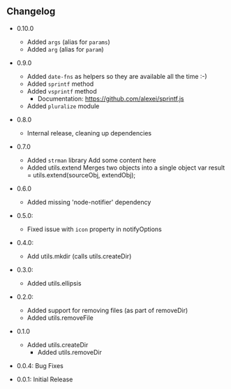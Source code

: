 ## Changelog
	
- 0.10.0
  - Added `args` (alias for `params`)
  - Added `arg` (alias for `param`)

- 0.9.0 
  - Added `date-fns` as helpers so they are available all the time :-)
  - Added `sprintf` method
  - Added `vsprintf` method
    - Documentation:  https://github.com/alexei/sprintf.js
  - Added `pluralize` module

- 0.8.0 
  - Internal release, cleaning up dependencies
  
- 0.7.0
  - Added `strman` library
    Add some content here
  - Added utils.extend
    Merges two objects into a single object
    var result = utils.extend(sourceObj, extendObj);

- 0.6.0
  - Added missing 'node-notifier' dependency
  
- 0.5.0:
  - Fixed issue with `icon` property in notifyOptions
  
- 0.4.0:
  - Add utils.mkdir (calls utils.createDir)
- 0.3.0:
  - Added utils.ellipsis
	
- 0.2.0:
  - Added support for removing files (as part of removeDir)
  - Added utils.removeFile
	
- 0.1.0
  - Added utils.createDir
	- Added utils.removeDir
	
- 0.0.4: Bug Fixes	
- 0.0.1: Initial Release
